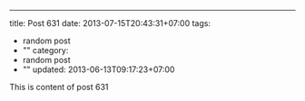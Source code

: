 ---
title: Post 631
date: 2013-07-15T20:43:31+07:00
tags:
  - random post
  - ""
category:
  - random post
  - ""
updated: 2013-06-13T09:17:23+07:00

This is content of post 631